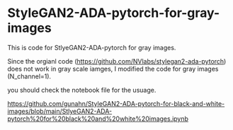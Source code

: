 # StyleGAN2-ADA-pytorch-for-gray-images
This is code for StlyeGAN2-ADA-pytorch for gray images.

Since the orgianl code (https://github.com/NVlabs/stylegan2-ada-pytorch) does not work in gray scale iamges, I modified the code for gray images (N_channel=1). 

you should check the notebook file for the usuage. 

https://github.com/gunahn/StyleGAN2-ADA-pytorch-for-black-and-white-images/blob/main/StlyeGAN2-ADA-pytorch%20for%20black%20and%20white%20images.ipynb

